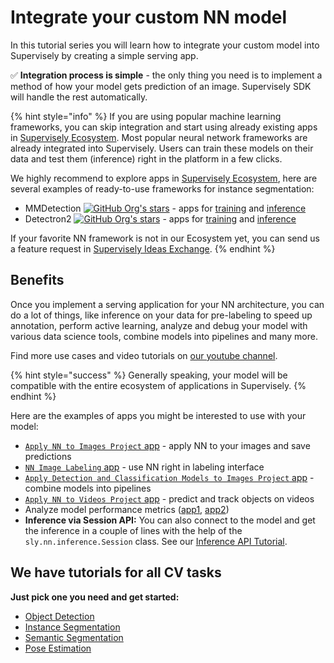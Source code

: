 # Integrate your custom NN model

In this tutorial series you will learn how to integrate your custom model into Supervisely by creating a simple serving app.&#x20;

✅ **Integration process is simple** - the only thing you need is to implement a method of how your model gets prediction of an image. Supervisely SDK will handle the rest automatically.

{% hint style="info" %}
If you are using popular machine learning frameworks, you can skip integration and start using already existing apps in [Supervisely Ecosystem](https://ecosystem.supervise.ly/). Most popular neural network frameworks are already integrated into Supervisely. Users can train these models on their data and test them (inference) right in the platform in a few clicks.

We highly recommend to explore apps in [Supervisely Ecosystem](https://ecosystem.supervise.ly/), here are several examples of ready-to-use frameworks for instance segmentation:

* MMDetection [![GitHub Org's stars](https://camo.githubusercontent.com/bf25a249878d6417d7ab913069e1868e6e1c56baa2ec4f6dd4c5806e6d9c578f/68747470733a2f2f696d672e736869656c64732e696f2f6769746875622f73746172732f6f70656e2d6d6d6c61622f6d6d646574656374696f6e3f7374796c653d736f6369616c)](https://camo.githubusercontent.com/bf25a249878d6417d7ab913069e1868e6e1c56baa2ec4f6dd4c5806e6d9c578f/68747470733a2f2f696d672e736869656c64732e696f2f6769746875622f73746172732f6f70656e2d6d6d6c61622f6d6d646574656374696f6e3f7374796c653d736f6369616c) - apps for [training](https://ecosystem.supervise.ly/apps/mmdetection/train) and [inference](https://ecosystem.supervise.ly/apps/mmdetection/serve)
* Detectron2 [![GitHub Org's stars](https://camo.githubusercontent.com/709465743709c522feb07a94a3a9598a3585cc3e2b54324cb4f7bdce107a6506/68747470733a2f2f696d672e736869656c64732e696f2f6769746875622f73746172732f66616365626f6f6b72657365617263682f646574656374726f6e323f7374796c653d736f6369616c)](https://camo.githubusercontent.com/709465743709c522feb07a94a3a9598a3585cc3e2b54324cb4f7bdce107a6506/68747470733a2f2f696d672e736869656c64732e696f2f6769746875622f73746172732f66616365626f6f6b72657365617263682f646574656374726f6e323f7374796c653d736f6369616c) - apps for [training](https://ecosystem.supervise.ly/apps/detectron2/supervisely/train) and [inference](https://ecosystem.supervise.ly/apps/detectron2/supervisely/instance\_segmentation/serve)

If your favorite NN framework is not in our Ecosystem yet, you can send us a feature request in [Supervisely Ideas Exchange](https://ideas.supervise.ly/).
{% endhint %}

## Benefits

Once you implement a serving application for your NN architecture, you can do a lot of things, like inference on your data for pre-labeling to speed up annotation, perform active learning, analyze and debug your model with various data science tools, combine models into pipelines and many more.&#x20;

Find more use cases and video tutorials on [our youtube channel](https://www.youtube.com/c/Supervisely).

{% hint style="success" %}
Generally speaking, your model will be compatible with the entire ecosystem of applications in Supervisely.
{% endhint %}

&#x20;Here are the examples of apps you might be interested to use with your model:

* [`Apply NN to Images Project` app](https://ecosystem.supervise.ly/apps/nn-image-labeling/project-dataset) - apply NN to your images and save predictions&#x20;
* [`NN Image Labeling` app](https://ecosystem.supervise.ly/apps/nn-image-labeling/annotation-tool) - use NN right in labeling interface
* [`Apply Detection and Classification Models to Images Project` app](https://ecosystem.supervise.ly/apps/apply-det-and-cls-models-to-project) - combine models into pipelines
* [`Apply NN to Videos Project` app](https://ecosystem.supervise.ly/apps/apply-nn-to-videos-project) - predict and track objects on videos
* Analyze model performance metrics ([app1](https://ecosystem.supervise.ly/apps/review\_object\_detection\_metrics/supervisely), [app2](https://ecosystem.supervise.ly/apps/semantic-segmentation-metrics-dashboard))
* **Inference via Session API:** You can also connect to the model and get the inference in a couple of lines with the help of the `sly.nn.inference.Session` class. See our [Inference API Tutorial](../../../app-development/neural-network-integration/inference-api-tutorial.md).


## We have tutorials for all CV tasks
**Just pick one you need and get started:**
- [Object Detection](../../../app-development/neural-network-integration/inference/object-detection.md)
- [Instance Segmentation](../../../app-development/neural-network-integration/inference/instance-segmentation.md)
- [Semantic Segmentation](../../../app-development/neural-network-integration/inference/semantic-segmentation.md)
- [Pose Estimation](../../../app-development/neural-network-integration/inference/pose-estimation.md)